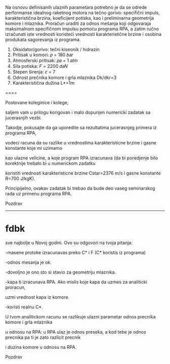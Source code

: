 Na osnovu definisanih ulaznih parametara potrebno je da se odrede performanse idealnog raketnog motora na tečno gorivo: specifični impuls, karakteristična brzina, koeficijent potiska, kao i preliminarna geometrija komore i mlaznika. Proračun uraditi za odnos mešanja koji odgovaraja maksimalnom specifičnom impulsu pomoću programa RPA, a zatim ručno izračunati iste vrednosti koristeći vrednosti karakteristične brzine i osobina produkata sagorevanja iz programa.


1. Oksidator/gorivo: tečni kiseonik / hidrazin
2. Pritisak u komori: 𝑝 = 180 𝑏𝑎𝑟
3. Atmosferski pritisak: 𝑝𝑎 = 1 𝑎𝑡𝑚
4. Sila potiska: 𝐹 = 2200 𝑑𝑎𝑁
5. Stepen širenja: 𝜀 = 7
6. Odnost prečnika komore i grla mlaznika Dk/dkr=3
7. Karakteristična dužina L*=1m

====


Postovane koleginice i kolege,

saljem vam u prilogu korigovan i malo dopunjen numericki zadatak sa
jucerasnjih vezbi.

Takodje, pokusajte da ga uporedite sa rezultatima jucerasnjeg primera iz
programa RPA,

vodeci racuna da su razlike u vrednostima karakteristicne brzine i gasne
konstante koje mi uzimamo

kao ulazne velicine, a koje program RPA izracunava (da bi poredjenje
bilo korektnije trebalo bi u numerickom zadatku

koristiti vrednosti karakteristicne brzine Cstar=2376 m/s i gasne
konstante R=700 J/kgK).

Principijelno, ovakav zadatak bi trebao da bude deo vaseg seminarskog
rada uz primenu programa RPA.

Pozdrav

--------------------

# fdbk

sve najbolje u Novoj godini. Ovo su odgovori na tvoja pitanja:

-masene protoke izracunavas preko C* i F (C* koristis iz programa)

-odnos mesanja je ok.

-dovoljno je ono sto si stavio za geometriju mlaznika.

-kapa ti izracunava RPA. Ako mislis koje kapa da uzmes za analiticki proracun,

uzmi vrednost kapa iz komore.

-koristi realnu C*.

U tvom analitickom racunu se razlikuje ulazni parametar odnos precnika komore i grla mlaznika

u odnosu na RPA: u RPA ulaz je odnos preseka, a kod tebe je odnos precnika pa ti  je zato razlicit precnik

i duzina komore u odnosu na RPA.

Pozdrav




